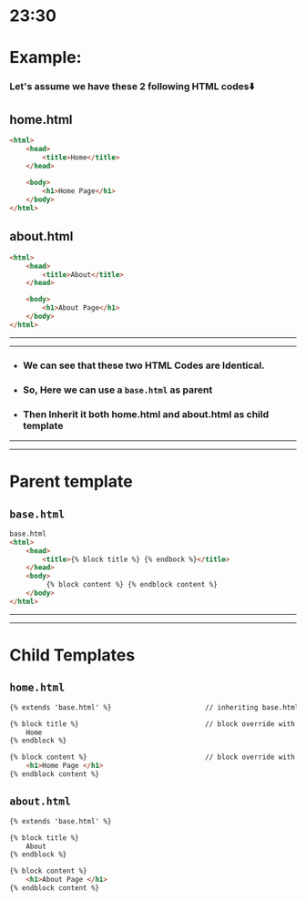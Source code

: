 # 23:30

# Example:

### Let's assume we have these 2 following HTML codes⬇️
## home.html
```html
<html>
    <head>
        <title>Home</title>
    </head>
    
    <body>
        <h1>Home Page</h1>
    </body>
</html>
```

## about.html
```html
<html>
    <head>
        <title>About</title>
    </head>

    <body>
        <h1>About Page</h1>
    </body>
</html>
```

----------------------------------------------------
----------------------------------------------------


- ### We can see that these two HTML Codes are Identical.
- ### So, Here we can use a `base.html` as parent
- ### Then Inherit it both **home.html** and **about.html** as child template


----------------------------------------------------
----------------------------------------------------


# Parent template

## `base.html`

```html
base.html
<html>
    <head>
        <title>{% block title %} {% endbock %}</title>
    </head>
    <body>
         {% block content %} {% endblock content %}
    </body>
</html>
```


-----------------------------------------------------
-----------------------------------------------------


# Child Templates

## `home.html`
```html
{% extends 'base.html' %}                       // inheriting base.html

{% block title %}                               // block override with Home
    Home
{% endblock %}

{% block content %}                             // block override with Home Page
    <h1>Home Page </h1>
{% endblock content %}
```


## `about.html`
```html
{% extends 'base.html' %}

{% block title %}
    About
{% endblock %}

{% block content %}
    <h1>About Page </h1>
{% endblock content %}
```